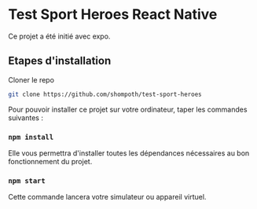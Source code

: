# Test Sport Heroes React Native

Ce projet a été initié avec expo.

## Etapes d'installation

Cloner le repo

```sh
git clone https://github.com/shompoth/test-sport-heroes
```

Pour pouvoir installer ce projet sur votre ordinateur, taper les commandes suivantes :

### `npm install`

Elle vous permettra d'installer toutes les dépendances nécessaires au bon fonctionnement du projet.

### `npm start`

Cette commande lancera votre simulateur ou appareil virtuel.
